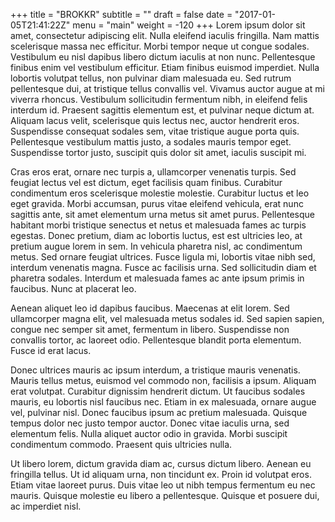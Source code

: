 +++
title = "BROKKR"
subtitle = ""
draft = false
date = "2017-01-05T21:41:22Z"
menu = "main"
weight = -120
+++
Lorem ipsum dolor sit amet, consectetur adipiscing elit. Nulla eleifend iaculis fringilla. Nam mattis scelerisque massa nec efficitur. Morbi tempor neque ut congue sodales. Vestibulum eu nisl dapibus libero dictum iaculis at non nunc. Pellentesque finibus enim vel vestibulum efficitur. Etiam finibus euismod imperdiet. Nulla lobortis volutpat tellus, non pulvinar diam malesuada eu. Sed rutrum pellentesque dui, at tristique tellus convallis vel. Vivamus auctor augue at mi viverra rhoncus. Vestibulum sollicitudin fermentum nibh, in eleifend felis interdum id. Praesent sagittis elementum est, et pulvinar neque dictum at. Aliquam lacus velit, scelerisque quis lectus nec, auctor hendrerit eros. Suspendisse consequat sodales sem, vitae tristique augue porta quis. Pellentesque vestibulum mattis justo, a sodales mauris tempor eget. Suspendisse tortor justo, suscipit quis dolor sit amet, iaculis suscipit mi.

Cras eros erat, ornare nec turpis a, ullamcorper venenatis turpis. Sed feugiat lectus vel est dictum, eget facilisis quam finibus. Curabitur condimentum eros scelerisque molestie molestie. Curabitur luctus et leo eget gravida. Morbi accumsan, purus vitae eleifend vehicula, erat nunc sagittis ante, sit amet elementum urna metus sit amet purus. Pellentesque habitant morbi tristique senectus et netus et malesuada fames ac turpis egestas. Donec pretium, diam ac lobortis luctus, est est ultricies leo, at pretium augue lorem in sem. In vehicula pharetra nisl, ac condimentum metus. Sed ornare feugiat ultrices. Fusce ligula mi, lobortis vitae nibh sed, interdum venenatis magna. Fusce ac facilisis urna. Sed sollicitudin diam et pharetra sodales. Interdum et malesuada fames ac ante ipsum primis in faucibus. Nunc at placerat leo.

Aenean aliquet leo id dapibus faucibus. Maecenas at elit lorem. Sed ullamcorper magna elit, vel malesuada metus sodales id. Sed sapien sapien, congue nec semper sit amet, fermentum in libero. Suspendisse non convallis tortor, ac laoreet odio. Pellentesque blandit porta elementum. Fusce id erat lacus.

Donec ultrices mauris ac ipsum interdum, a tristique mauris venenatis. Mauris tellus metus, euismod vel commodo non, facilisis a ipsum. Aliquam erat volutpat. Curabitur dignissim hendrerit dictum. Ut faucibus sodales mauris, eu lobortis nisl faucibus nec. Etiam in ex malesuada, ornare augue vel, pulvinar nisl. Donec faucibus ipsum ac pretium malesuada. Quisque tempus dolor nec justo tempor auctor. Donec vitae iaculis urna, sed elementum felis. Nulla aliquet auctor odio in gravida. Morbi suscipit condimentum commodo. Praesent quis ultricies nulla.

Ut libero lorem, dictum gravida diam ac, cursus dictum libero. Aenean eu fringilla tellus. Ut id aliquam urna, non tincidunt ex. Proin id volutpat eros. Etiam vitae laoreet purus. Duis vitae leo ut nibh tempus fermentum eu nec mauris. Quisque molestie eu libero a pellentesque. Quisque et posuere dui, ac imperdiet nisl.
